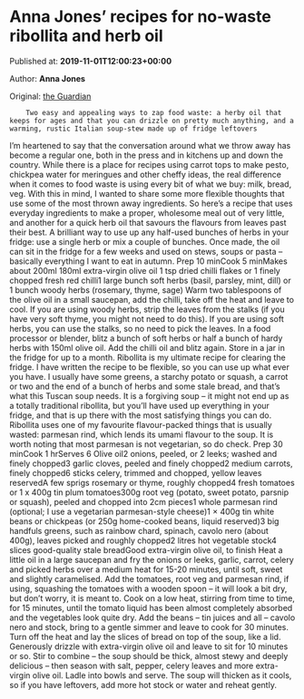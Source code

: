 
# Anna Jones’ recipes for no-waste ribollita and herb oil

Published at: **2019-11-01T12:00:23+00:00**

Author: **Anna Jones**

Original: [the Guardian](https://www.theguardian.com/food/2019/nov/01/anna-jones-recipes-for-no-waste-ribollita-herb-and-chilli-oil)


        Two easy and appealing ways to zap food waste: a herby oil that keeps for ages and that you can drizzle on pretty much anything, and a warming, rustic Italian soup-stew made up of fridge leftovers
      
I’m heartened to say that the conversation around what we throw away has become a regular one, both in the press and in kitchens up and down the country.
While there is a place for recipes using carrot tops to make pesto, chickpea water for meringues and other cheffy ideas, the real difference when it comes to food waste is using every bit of what we buy: milk, bread, veg. With this in mind, I wanted to share some more flexible thoughts that use some of the most thrown away ingredients.
So here’s a recipe that uses everyday ingredients to make a proper, wholesome meal out of very little, and another for a quick herb oil that savours the flavours from leaves past their best.
A brilliant way to use up any half-used bunches of herbs in your fridge: use a single herb or mix a couple of bunches. Once made, the oil can sit in the fridge for a few weeks and used on stews, soups or pasta – basically everything I want to eat in autumn.
Prep 10 minCook 5 minMakes about 200ml
180ml extra-virgin olive oil 1 tsp dried chilli flakes or 1 finely chopped fresh red chilli1 large bunch soft herbs (basil, parsley, mint, dill) or 1 bunch woody herbs (rosemary, thyme, sage)
Warm two tablespoons of the olive oil in a small saucepan, add the chilli, take off the heat and leave to cool.
If you are using woody herbs, strip the leaves from the stalks (if you have very soft thyme, you might not need to do this). If you are using soft herbs, you can use the stalks, so no need to pick the leaves.
In a food processor or blender, blitz a bunch of soft herbs or half a bunch of hardy herbs with 150ml olive oil. Add the chilli oil and blitz again. Store in a jar in the fridge for up to a month.
Ribollita is my ultimate recipe for clearing the fridge. I have written the recipe to be flexible, so you can use up what ever you have. I usually have some greens, a starchy potato or squash, a carrot or two and the end of a bunch of herbs and some stale bread, and that’s what this Tuscan soup needs.
It is a forgiving soup – it might not end up as a totally traditional ribollita, but you’ll have used up everything in your fridge, and that is up there with the most satisfying things you can do.
Ribollita uses one of my favourite flavour-packed things that is usually wasted: parmesan rind, which lends its umami flavour to the soup. It is worth noting that most parmesan is not vegetarian, so do check.
Prep 30 minCook 1 hrServes 6
Olive oil2 onions, peeled, or 2 leeks; washed and finely chopped3 garlic cloves, peeled and finely chopped2 medium carrots, finely chopped6 sticks celery, trimmed and chopped, yellow leaves reservedA few sprigs rosemary or thyme, roughly chopped4 fresh tomatoes or 1 x 400g tin plum tomatoes300g root veg (potato, sweet potato, parsnip or squash), peeled and chopped into 2cm pieces1 whole parmesan rind (optional; I use a vegetarian parmesan-style cheese)1 × 400g tin white beans or chickpeas (or 250g home-cooked beans, liquid reserved)3 big handfuls greens, such as rainbow chard, spinach, cavolo nero (about 400g), leaves picked and roughly chopped2 litres hot vegetable stock4 slices good-quality stale breadGood extra-virgin olive oil, to finish
Heat a little oil in a large saucepan and fry the onions or leeks, garlic, carrot, celery and picked herbs over a medium heat for 15-20 minutes, until soft, sweet and slightly caramelised.
Add the tomatoes, root veg and parmesan rind, if using, squashing the tomatoes with a wooden spoon – it will look a bit dry, but don’t worry, it is meant to. Cook on a low heat, stirring from time to time, for 15 minutes, until the tomato liquid has been almost completely absorbed and the vegetables look quite dry.
Add the beans – tin juices and all – cavolo nero and stock, bring to a gentle simmer and leave to cook for 30 minutes.
Turn off the heat and lay the slices of bread on top of the soup, like a lid. Generously drizzle with extra-virgin olive oil and leave to sit for 10 minutes or so.
Stir to combine – the soup should be thick, almost stewy and deeply delicious – then season with salt, pepper, celery leaves and more extra-virgin olive oil. Ladle into bowls and serve. The soup will thicken as it cools, so if you have leftovers, add more hot stock or water and reheat gently.
